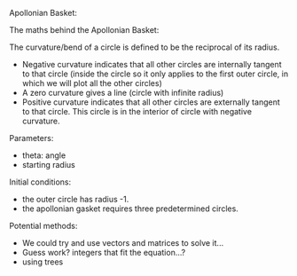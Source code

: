Apollonian Basket:

The maths behind the Apollonian Basket:

The curvature/bend of a circle is defined to be the reciprocal of its radius.
- Negative curvature indicates that all other circles are internally tangent to that circle (inside the circle so it only applies to the first outer circle, in which we will plot all the other circles)
- A zero curvature gives a line (circle with infinite radius)
- Positive curvature indicates that all other circles are externally tangent to that circle. This circle is in the interior of circle with negative curvature.


Parameters:
- theta: angle
- starting radius

Initial conditions:
- the outer circle has radius -1.
- the apollonian gasket requires three predetermined circles.

Potential methods:
- We could try and use vectors and matrices to solve it...
- Guess work? integers that fit the equation...?
- using trees